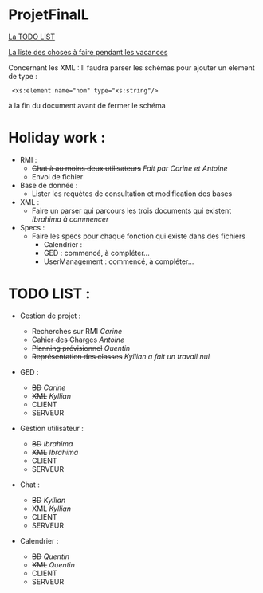 # ProjetFinalL

[La TODO LIST](https://github.com/Tellenn/ProjetFinalL3#todo-list-) 

[La liste des choses à faire pendant les vacances](https://github.com/Tellenn/ProjetFinalL3#holiday-work-)

Concernant les XML : Il faudra parser les schémas pour ajouter un element de type :
```{xml}
 <xs:element name="nom" type="xs:string"/>
```
à la fin du document avant de fermer le schéma

# Holiday work : 

- RMI : 
	- ~~Chat à au moins deux utilisateurs~~ _Fait par Carine et Antoine_
	- Envoi de fichier
- Base de donnée :
	- Lister les requètes de consultation et modification des bases
- XML : 
	- Faire un parser qui parcours les trois documents qui existent _Ibrahima à commencer_
- Specs : 
	- Faire les specs pour chaque fonction qui existe dans des fichiers
		- Calendrier : 
		- GED : commencé, à compléter...
		- UserManagement : commencé, à compléter...


# TODO LIST :

- Gestion de projet :
	- Recherches sur RMI _Carine_
	- ~~Cahier des Charges~~ _Antoine_
	- ~~Planning prévisionnel~~ _Quentin_
	- ~~Représentation des classes~~ _Kyllian a fait un travail nul_

- GED :
	- ~~BD~~ _Carine_
	- ~~XML~~ _Kyllian_
	- CLIENT
	- SERVEUR
	
- Gestion utilisateur :
	- ~~BD~~ _Ibrahima_
	- ~~XML~~ _Ibrahima_
	- CLIENT
	- SERVEUR
	
- Chat :
	- ~~BD~~ _Kyllian_
	- ~~XML~~ _Kyllian_
	- CLIENT 
	- SERVEUR
	
- Calendrier :
	- ~~BD~~ _Quentin_
	- ~~XML~~ _Quentin_
	- CLIENT
	- SERVEUR
